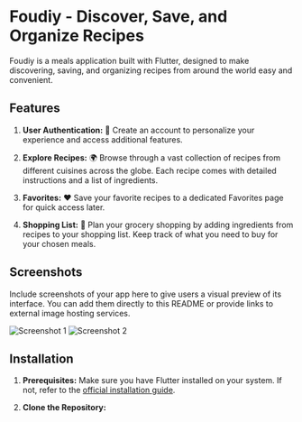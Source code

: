 # Foudiy - Discover, Save, and Organize Recipes

Foudiy is a meals application built with Flutter, designed to make discovering, saving, and organizing recipes from around the world easy and convenient.

## Features

1. **User Authentication:** 🔐 Create an account to personalize your experience and access additional features.
   
2. **Explore Recipes:** 🌍 Browse through a vast collection of recipes from different cuisines across the globe. Each recipe comes with detailed instructions and a list of ingredients.
   
3. **Favorites:** ❤️ Save your favorite recipes to a dedicated Favorites page for quick access later.
   
4. **Shopping List:** 🛒 Plan your grocery shopping by adding ingredients from recipes to your shopping list. Keep track of what you need to buy for your chosen meals.

## Screenshots

Include screenshots of your app here to give users a visual preview of its interface. You can add them directly to this README or provide links to external image hosting services.

![Screenshot 1](screenshot1.png)
![Screenshot 2](screenshot2.png)

## Installation

1. **Prerequisites:** Make sure you have Flutter installed on your system. If not, refer to the [official installation guide](https://flutter.dev/docs/get-started/install).
   
2. **Clone the Repository:** 
